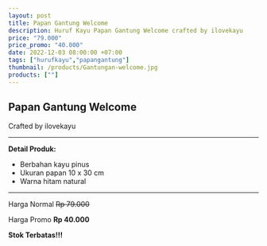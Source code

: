 ```yaml
---
layout: post
title: Papan Gantung Welcome
description: Huruf Kayu Papan Gantung Welcome crafted by ilovekayu
price: "79.000"
price_promo: "40.000"
date: 2022-12-03 08:00:00 +07:00
tags: ["hurufkayu","papangantung"]
thumbnail: /products/Gantungan-welcome.jpg
products: [""]
---
```


## Papan Gantung Welcome ##

Crafted by ilovekayu

---

**Detail Produk:**

* Berbahan kayu pinus
* Ukuran papan 10 x 30 cm
* Warna hitam natural 

---

Harga Normal ~~Rp 79.000~~

Harga Promo **Rp 40.000**

**Stok Terbatas!!!**
